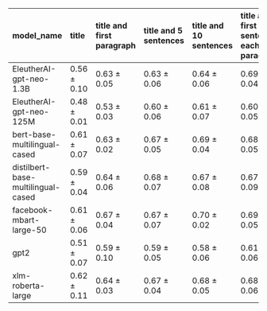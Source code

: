 | model_name                         | title           | title and first paragraph   | title and 5 sentences   | title and 10 sentences   | title and first sentence each paragraph   | raw text            |
|:-----------------------------------|:----------------|:----------------------------|:------------------------|:-------------------------|:------------------------------------------|:--------------------|
| EleutherAI-gpt-neo-1.3B            | 0.56 $\pm$ 0.10 | 0.63 $\pm$ 0.05             | 0.63 $\pm$ 0.06         | 0.64 $\pm$ 0.06          | 0.69 $\pm$ 0.04                           | 0.68 $\pm$ 0.04     |
| EleutherAI-gpt-neo-125M            | 0.48 $\pm$ 0.01 | 0.53 $\pm$ 0.03             | 0.60 $\pm$ 0.06         | 0.61 $\pm$ 0.07          | 0.60 $\pm$ 0.05                           | 0.65 $\pm$ 0.05     |
| bert-base-multilingual-cased       | 0.61 $\pm$ 0.07 | 0.63 $\pm$ 0.02             | 0.67 $\pm$ 0.05         | 0.69 $\pm$ 0.04          | 0.68 $\pm$ 0.05                           | 0.67 $\pm$ 0.08     |
| distilbert-base-multilingual-cased | 0.59 $\pm$ 0.04 | 0.64 $\pm$ 0.06             | 0.68 $\pm$ 0.07         | 0.67 $\pm$ 0.08          | 0.67 $\pm$ 0.09                           | 0.67 $\pm$ 0.05     |
| facebook-mbart-large-50            | 0.61 $\pm$ 0.06 | 0.67 $\pm$ 0.04             | 0.67 $\pm$ 0.07         | 0.70 $\pm$ 0.02          | 0.69 $\pm$ 0.05                           | **0.73 $\pm$ 0.01** |
| gpt2                               | 0.51 $\pm$ 0.07 | 0.59 $\pm$ 0.10             | 0.59 $\pm$ 0.05         | 0.58 $\pm$ 0.06          | 0.61 $\pm$ 0.06                           | 0.62 $\pm$ 0.06     |
| xlm-roberta-large                  | 0.62 $\pm$ 0.11 | 0.64 $\pm$ 0.03             | 0.67 $\pm$ 0.04         | 0.68 $\pm$ 0.05          | 0.68 $\pm$ 0.06                           | 0.64 $\pm$ 0.03     |